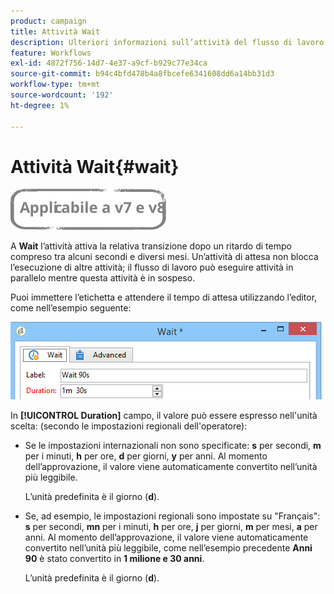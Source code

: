 ```yaml
---
product: campaign
title: Attività Wait
description: Ulteriori informazioni sull’attività del flusso di lavoro Wait
feature: Workflows
exl-id: 4872f756-14d7-4e37-a9cf-b929c77e34ca
source-git-commit: b94c4bfd478b4a8fbcefe6341608dd6a14bb31d3
workflow-type: tm+mt
source-wordcount: '192'
ht-degree: 1%

---
```


# Attività Wait{#wait}

![](../../assets/common.svg)

A **Wait** l’attività attiva la relativa transizione dopo un ritardo di tempo compreso tra alcuni secondi e diversi mesi. Un’attività di attesa non blocca l’esecuzione di altre attività; il flusso di lavoro può eseguire attività in parallelo mentre questa attività è in sospeso.

Puoi immettere l’etichetta e attendere il tempo di attesa utilizzando l’editor, come nell’esempio seguente:

![](assets/edit_wait.png)

In **[!UICONTROL Duration]** campo, il valore può essere espresso nell&#39;unità scelta: (secondo le impostazioni regionali dell&#39;operatore):

* Se le impostazioni internazionali non sono specificate: **s** per secondi, **m** per i minuti, **h** per ore, **d** per giorni, **y** per anni. Al momento dell’approvazione, il valore viene automaticamente convertito nell’unità più leggibile.

   L’unità predefinita è il giorno (**d**).

* Se, ad esempio, le impostazioni regionali sono impostate su &quot;Français&quot;: **s** per secondi, **mn** per i minuti, **h** per ore, **j** per giorni, **m** per mesi, **a** per anni. Al momento dell’approvazione, il valore viene automaticamente convertito nell’unità più leggibile, come nell’esempio precedente **Anni 90** è stato convertito in **1 milione e 30 anni**.

   L’unità predefinita è il giorno (**d**).
